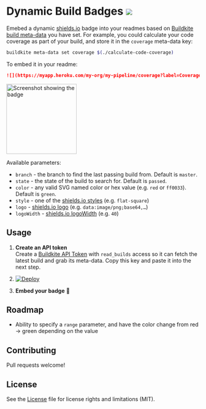 # Dynamic Build Badges ![](https://img.shields.io/badge/Woot-100%-green.svg?style=flat-square)

Emebed a dynamic [shields.io](http://shields.io) badge into your readmes based on [Buildkite build meta-data](https://buildkite.com/docs/guides/build-meta-data) you have set. For example, you could calculate your code coverage as part of your build, and store it in the `coverage` meta-data key:

```bash
buildkite meta-data set coverage $(./calculate-code-coverage)
```

To embed it in your readme:

```markdown
![](https://myapp.heroku.com/my-org/my-pipeline/coverage?label=Coverage)
```

<img width="183" alt="Screenshot showing the badge" src="https://cloud.githubusercontent.com/assets/153/14534212/7dcfdf06-02ab-11e6-9dd3-d63c637c609f.png">

Available parameters:

* `branch` - the branch to find the last passing build from. Default is `master`.
* `state` - the state of the build to search for. Default is `passed`.
* `color` - any valid SVG named color or hex value (e.g. `red` or `ff0033`). Default is `green`.
* `style` - one of the [shields.io styles](http://shields.io/#styles) (e.g. `flat-square`)
* `logo` - [shields.io logo](http://shields.io/#styles) (e.g. `data:image/png;base64,…`)
* `logoWidth` - [shields.io logoWidth](http://shields.io/#styles) (e.g. `40`)

## Usage

1. **Create an API token**<br>Create a [Buildkite API Token](https://buildkite.com/user/api-access-tokens) with `read_builds` access so it can fetch the latest build and grab its meta-data. Copy this key and paste it into the next step.

1. [![Deploy](https://www.herokucdn.com/deploy/button.svg)](https://heroku.com/deploy)

4. **Embed your badge** :tada:

## Roadmap

* Ability to specify a `range` parameter, and have the color change from red → green depending on the value

## Contributing

Pull requests welcome!

## License

See the [License](License.md) file for license rights and limitations (MIT).
